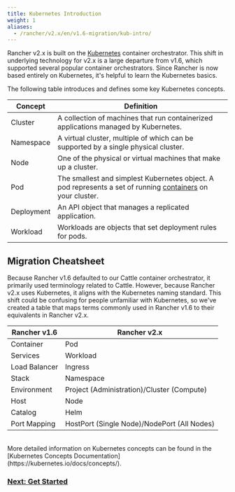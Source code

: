 ```yaml
---
title: Kubernetes Introduction
weight: 1
aliases:
  - /rancher/v2.x/en/v1.6-migration/kub-intro/
---
```


Rancher v2.x is built on the [Kubernetes](https://kubernetes.io/docs/home/?path=users&persona=app-developer&level=foundational) container orchestrator. This shift in underlying technology for v2.x is a large departure from v1.6, which supported several popular container orchestrators. Since Rancher is now based entirely on Kubernetes, it's helpful to learn the Kubernetes basics.

The following table introduces and defines some key Kubernetes concepts.

| **Concept** | **Definition**                                                                                                                                                                                |
| ----------- | --------------------------------------------------------------------------------------------------------------------------------------------------------------------------------------------- |
| Cluster     | A collection of machines that run containerized applications managed by Kubernetes.                                                                                                             |
| Namespace   | A virtual cluster, multiple of which can be supported by a single physical cluster.                                                                                                           |
| Node        | One of the physical or virtual machines that make up a cluster.                                                                                                                                |
| Pod         | The smallest and simplest Kubernetes object. A pod represents a set of running [containers](https://kubernetes.io/docs/concepts/overview/what-is-kubernetes/#why-containers) on your cluster. |
| Deployment  | An API object that manages a replicated application.                                                                                                                                          |
| Workload    | Workloads are objects that set deployment rules for pods.                                                                                                                                     |


## Migration Cheatsheet

Because Rancher v1.6 defaulted to our Cattle container orchestrator, it primarily used terminology related to Cattle. However, because Rancher v2.x uses Kubernetes, it aligns with the Kubernetes naming standard. This shift could be confusing for people unfamiliar with Kubernetes, so we've created a table that maps terms commonly used in Rancher v1.6 to their equivalents in Rancher v2.x.

| **Rancher v1.6** | **Rancher v2.x** |
| --- | --- |
| Container | Pod |
| Services | Workload |
| Load Balancer | Ingress |
| Stack | Namespace |
| Environment | Project (Administration)/Cluster (Compute)
| Host | Node |
| Catalog | Helm |
| Port Mapping | HostPort (Single Node)/NodePort (All Nodes) |

<br/>
More detailed information on Kubernetes concepts can be found in the
[Kubernetes Concepts Documentation](https://kubernetes.io/docs/concepts/).

### [Next: Get Started](install-and-configure-rancher.md)

